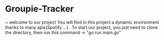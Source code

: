 # Groupie-Tracker
~ welcome to our project 
You will find in this project a dynamic environment thanks to many apis(Spotify ...) . 
To start our project, you just need to clone the directory, then run this command -> "go run main.go"


